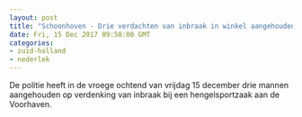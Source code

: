 ```yaml
---
layout: post
title: "Schoonhoven - Drie verdachten van inbraak in winkel aangehouden"
date: Fri, 15 Dec 2017 09:58:00 GMT
categories: 
- zuid-holland 
- nederlek 
---
```


De politie heeft in de vroege ochtend van  vrijdag 15 december drie mannen aangehouden op verdenking van inbraak bij een hengelsportzaak aan de Voorhaven.

